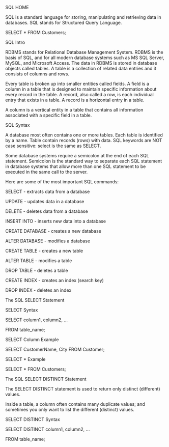SQL HOME

SQL is a standard language for storing, manipulating and retrieving data in databases. SQL stands for Structured Query Language. 

SELECT * FROM Customers;

SQL Intro

RDBMS stands for Relational Database Management System. RDBMS is the basis of SQL, and for all modern database systems such as MS SQL Server, MySQL, and Microsoft Access. The data in RDBMS is stored in database objects called tables. A table is a collection of related data entries and it consists of columns and rows. 

Every table is broken up into smaller entities called fields. A field is a column in a table that is designed to maintain specific information about every record in the table. A record, also called a row, is each individual entry that exists in a table. A record is a horizontal entry in a table. 

A column is a vertical entity in a table that contains all information associated with a specific field in a table.

SQL Syntax

A database most often contains one or more tables. Each table is identified by a name. Table contain records (rows) with data. SQL keywords are NOT case sensitive: select is the same as SELECT.

Some database systems require a semicolon at the end of each SQL statement. Semicolon is the standard way to separate each SQL statement in database systems that allow more than one SQL statement to be executed in the same call to the server.

Here are some of the most important SQL commands:

SELECT - extracts data from a database

UPDATE - updates data in a database

DELETE - deletes data from a database

INSERT INTO - inserts new data into a database

CREATE DATABASE - creates a new database

ALTER DATABASE - modifies a database

CREATE TABLE - creates a new table

ALTER TABLE - modifies a table

DROP TABLE - deletes a table

CREATE INDEX - creates an index (search key)

DROP INDEX - deletes an index

The SQL SELECT Statement

SELECT Syntax

SELECT column1, column2, ...

FROM table_name;

SELECT Column Example

SELECT CustomerName, City FROM Customer;

SELECT * Example

SELECT * FROM Customers;

The SQL SELECT DISTINCT Statement

The SELECT DISTINCT statement is used to return only distinct (different) values.

Inside a table, a column often contains many duplicate values; and sometimes you only want to list the different (distinct) values.

SELECT DISTINCT Syntax

SELECT DISTINCT column1, column2, ...

FROM table_name;
